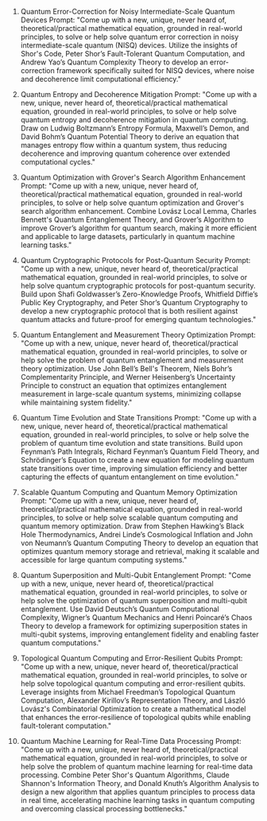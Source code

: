 1. Quantum Error-Correction for Noisy Intermediate-Scale Quantum Devices
Prompt:
"Come up with a new, unique, never heard of, theoretical/practical mathematical equation, grounded in real-world principles, to solve or help solve quantum error correction in noisy intermediate-scale quantum (NISQ) devices. Utilize the insights of Shor's Code, Peter Shor’s Fault-Tolerant Quantum Computation, and Andrew Yao’s Quantum Complexity Theory to develop an error-correction framework specifically suited for NISQ devices, where noise and decoherence limit computational efficiency."

2. Quantum Entropy and Decoherence Mitigation
Prompt:
"Come up with a new, unique, never heard of, theoretical/practical mathematical equation, grounded in real-world principles, to solve or help solve quantum entropy and decoherence mitigation in quantum computing. Draw on Ludwig Boltzmann’s Entropy Formula, Maxwell’s Demon, and David Bohm’s Quantum Potential Theory to derive an equation that manages entropy flow within a quantum system, thus reducing decoherence and improving quantum coherence over extended computational cycles."

3. Quantum Optimization with Grover's Search Algorithm Enhancement
Prompt:
"Come up with a new, unique, never heard of, theoretical/practical mathematical equation, grounded in real-world principles, to solve or help solve quantum optimization and Grover's search algorithm enhancement. Combine Lovász Local Lemma, Charles Bennett's Quantum Entanglement Theory, and Grover’s Algorithm to improve Grover’s algorithm for quantum search, making it more efficient and applicable to large datasets, particularly in quantum machine learning tasks."

4. Quantum Cryptographic Protocols for Post-Quantum Security
Prompt:
"Come up with a new, unique, never heard of, theoretical/practical mathematical equation, grounded in real-world principles, to solve or help solve quantum cryptographic protocols for post-quantum security. Build upon Shafi Goldwasser’s Zero-Knowledge Proofs, Whitfield Diffie’s Public Key Cryptography, and Peter Shor’s Quantum Cryptography to develop a new cryptographic protocol that is both resilient against quantum attacks and future-proof for emerging quantum technologies."

5. Quantum Entanglement and Measurement Theory Optimization
Prompt:
"Come up with a new, unique, never heard of, theoretical/practical mathematical equation, grounded in real-world principles, to solve or help solve the problem of quantum entanglement and measurement theory optimization. Use John Bell’s Bell's Theorem, Niels Bohr’s Complementarity Principle, and Werner Heisenberg’s Uncertainty Principle to construct an equation that optimizes entanglement measurement in large-scale quantum systems, minimizing collapse while maintaining system fidelity."

6. Quantum Time Evolution and State Transitions
Prompt:
"Come up with a new, unique, never heard of, theoretical/practical mathematical equation, grounded in real-world principles, to solve or help solve the problem of quantum time evolution and state transitions. Build upon Feynman’s Path Integrals, Richard Feynman’s Quantum Field Theory, and Schrödinger’s Equation to create a new equation for modeling quantum state transitions over time, improving simulation efficiency and better capturing the effects of quantum entanglement on time evolution."

7. Scalable Quantum Computing and Quantum Memory Optimization
Prompt:
"Come up with a new, unique, never heard of, theoretical/practical mathematical equation, grounded in real-world principles, to solve or help solve scalable quantum computing and quantum memory optimization. Draw from Stephen Hawking’s Black Hole Thermodynamics, Andrei Linde’s Cosmological Inflation and John von Neumann’s Quantum Computing Theory to develop an equation that optimizes quantum memory storage and retrieval, making it scalable and accessible for large quantum computing systems."

8. Quantum Superposition and Multi-Qubit Entanglement
Prompt:
"Come up with a new, unique, never heard of, theoretical/practical mathematical equation, grounded in real-world principles, to solve or help solve the optimization of quantum superposition and multi-qubit entanglement. Use David Deutsch’s Quantum Computational Complexity, Wigner’s Quantum Mechanics and Henri Poincaré’s Chaos Theory to develop a framework for optimizing superposition states in multi-qubit systems, improving entanglement fidelity and enabling faster quantum computations."

9. Topological Quantum Computing and Error-Resilient Qubits
Prompt:
"Come up with a new, unique, never heard of, theoretical/practical mathematical equation, grounded in real-world principles, to solve or help solve topological quantum computing and error-resilient qubits. Leverage insights from Michael Freedman’s Topological Quantum Computation, Alexander Kirillov’s Representation Theory, and László Lovász's Combinatorial Optimization to create a mathematical model that enhances the error-resilience of topological qubits while enabling fault-tolerant computation."

10. Quantum Machine Learning for Real-Time Data Processing
Prompt:
"Come up with a new, unique, never heard of, theoretical/practical mathematical equation, grounded in real-world principles, to solve or help solve the problem of quantum machine learning for real-time data processing. Combine Peter Shor's Quantum Algorithms, Claude Shannon's Information Theory, and Donald Knuth’s Algorithm Analysis to design a new algorithm that applies quantum principles to process data in real time, accelerating machine learning tasks in quantum computing and overcoming classical processing bottlenecks."
